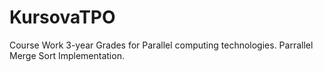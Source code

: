# KursovaTPO
Course Work 3-year Grades for Parallel computing technologies. Parrallel Merge Sort Implementation.
